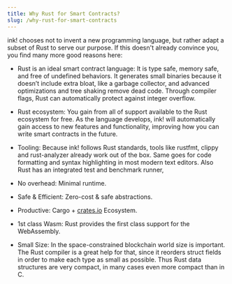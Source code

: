 ```yaml
---
title: Why Rust for Smart Contracts?
slug: /why-rust-for-smart-contracts
---
```


ink! chooses not to invent a new programming language, but rather adapt a subset of Rust to serve our purpose.
If this doesn't already convince you, you find many more good reasons here:

* <span class="highlight">Rust is an ideal smart contract language:</span> It is type safe, memory safe, and free of undefined behaviors. It generates small binaries because it doesn’t include extra bloat, like a garbage collector, and advanced optimizations and tree shaking remove dead code. Through compiler flags, Rust can automatically protect against integer overflow.

* <span class="highlight">Rust ecosystem:</span> You gain from all of support available to the Rust ecosystem for free. As the language develops, ink! will automatically gain access to new features and functionality, improving how you can write smart contracts in the future.

* <span class="highlight">Tooling:</span> Because ink! follows Rust standards, tools like rustfmt, clippy and rust-analyzer already work out of the box.
Same goes for code formatting and syntax highlighting in most modern text editors.
Also Rust has an integrated test and benchmark runner,

* <span class="highlight">No overhead:</span> Minimal runtime.

* <span class="highlight">Safe & Efficient:</span> Zero-cost & safe abstractions.

* <span class="highlight">Productive:</span> Cargo + <a href="https://crates.io">crates.io</a> Ecosystem.

* <span class="highlight">1st class Wasm:</span> Rust provides the first class support for the WebAssembly.

* <span class="highlight">Small Size:</span> In the space-constrained blockchain world size is important. 
The Rust compiler is a great help for that, since it reorders struct fields in order 
to make each type as small as possible. Thus Rust data structures are very compact,
in many cases even more compact than in C.
